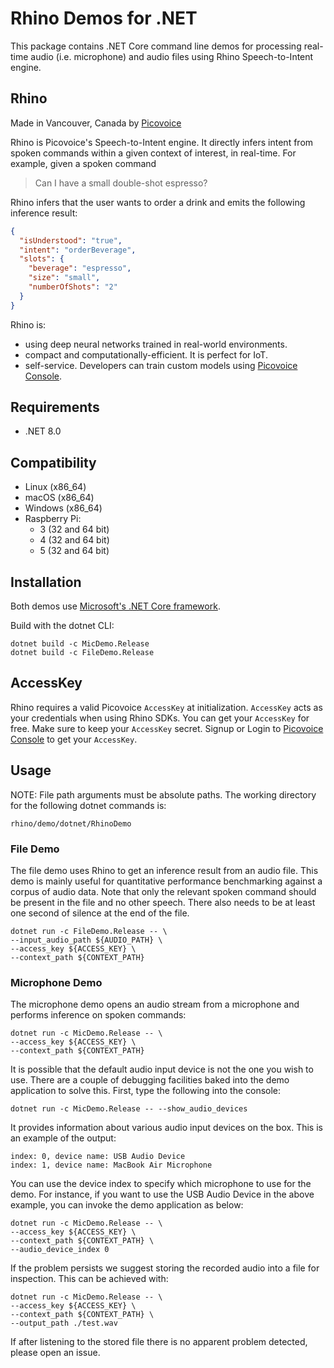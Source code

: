 # Rhino Demos for .NET

This package contains .NET Core command line demos for processing real-time audio (i.e. microphone) and audio files
using Rhino Speech-to-Intent engine.

## Rhino

Made in Vancouver, Canada by [Picovoice](https://picovoice.ai)

Rhino is Picovoice's Speech-to-Intent engine. It directly infers intent from spoken commands within a given context of interest, in real-time. For example, given a spoken command

>Can I have a small double-shot espresso?

Rhino infers that the user wants to order a drink and emits the following inference result:

```json
{
  "isUnderstood": "true",
  "intent": "orderBeverage",
  "slots": {
    "beverage": "espresso",
    "size": "small",
    "numberOfShots": "2"
  }
}
```

Rhino is:

- using deep neural networks trained in real-world environments.
- compact and computationally-efficient. It is perfect for IoT.
- self-service. Developers can train custom models using [Picovoice Console](https://console.picovoice.ai/).

## Requirements

- .NET 8.0

## Compatibility

- Linux (x86_64)
- macOS (x86_64)
- Windows (x86_64)
- Raspberry Pi:
  - 3 (32 and 64 bit)
  - 4 (32 and 64 bit)
  - 5 (32 and 64 bit)

## Installation

Both demos use [Microsoft's .NET Core framework](https://dotnet.microsoft.com/download).

Build with the dotnet CLI:

```console
dotnet build -c MicDemo.Release
dotnet build -c FileDemo.Release
```

## AccessKey

Rhino requires a valid Picovoice `AccessKey` at initialization. `AccessKey` acts as your credentials when using Rhino SDKs.
You can get your `AccessKey` for free. Make sure to keep your `AccessKey` secret.
Signup or Login to [Picovoice Console](https://console.picovoice.ai/) to get your `AccessKey`.

## Usage

NOTE: File path arguments must be absolute paths. The working directory for the following dotnet commands is:

```console
rhino/demo/dotnet/RhinoDemo
```

### File Demo

The file demo uses Rhino to get an inference result from an audio file. This demo is mainly useful for quantitative performance
benchmarking against a corpus of audio data. Note that only the relevant spoken command should be present in the file
and no other speech. There also needs to be at least one second of silence at the end of the file.

```console
dotnet run -c FileDemo.Release -- \
--input_audio_path ${AUDIO_PATH} \
--access_key ${ACCESS_KEY} \
--context_path ${CONTEXT_PATH}
```

### Microphone Demo

The microphone demo opens an audio stream from a microphone and performs inference on spoken commands:

```console
dotnet run -c MicDemo.Release -- \
--access_key ${ACCESS_KEY} \
--context_path ${CONTEXT_PATH}
```

It is possible that the default audio input device is not the one you wish to use. There are a couple
of debugging facilities baked into the demo application to solve this. First, type the following into the console:

```console
dotnet run -c MicDemo.Release -- --show_audio_devices
```

It provides information about various audio input devices on the box. This is an example of the output:

```
index: 0, device name: USB Audio Device
index: 1, device name: MacBook Air Microphone
```

You can use the device index to specify which microphone to use for the demo. For instance, if you want to use the USB Audio Device
in the above example, you can invoke the demo application as below:

```console
dotnet run -c MicDemo.Release -- \
--access_key ${ACCESS_KEY} \
--context_path ${CONTEXT_PATH} \
--audio_device_index 0
```

If the problem persists we suggest storing the recorded audio into a file for inspection. This can be achieved with:

```console
dotnet run -c MicDemo.Release -- \
--access_key ${ACCESS_KEY} \
--context_path ${CONTEXT_PATH} \
--output_path ./test.wav
```

If after listening to the stored file there is no apparent problem detected, please open an issue.
